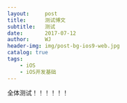 ```yaml
---
layout:     post
title:      测试博文
subtitle:   测试
date:       2017-07-12
author:     WJ
header-img: img/post-bg-ios9-web.jpg
catalog: true
tags:
    - iOS
    - iOS开发基础
---
```

全体测试！！！！！！
